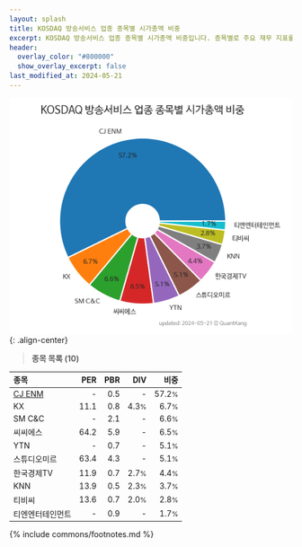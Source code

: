 ```yaml
---
layout: splash
title: KOSDAQ 방송서비스 업종 종목별 시가총액 비중
excerpt: KOSDAQ 방송서비스 업종 종목별 시가총액 비중입니다. 종목별로 주요 재무 지표를 함께 표시합니다.
header:
  overlay_color: "#800000"
  show_overlay_excerpt: false
last_modified_at: 2024-05-21
---
```



![KOSDAQ 방송서비스 업종 종목별 시가총액 비중](/stats/sector/images/kosdaq_업종_방송서비스_종목.png){: .align-center}


> **종목 목록 (10)**<a id="list"></a>

| **종목** | **PER** | **PBR** | **DIV** | **비중** |
| :------- | ------: | ------: | ------: | -------: |
| [CJ ENM](/035760/) | - | 0.5 | - | 57.2<small>%</small> |
| KX | 11.1 | 0.8 | 4.3<small>%</small> | 6.7<small>%</small> |
| SM C&C | - | 2.1 | - | 6.6<small>%</small> |
| 씨씨에스 | 64.2 | 5.9 | - | 6.5<small>%</small> |
| YTN | - | 0.7 | - | 5.1<small>%</small> |
| 스튜디오미르 | 63.4 | 4.3 | - | 5.1<small>%</small> |
| 한국경제TV | 11.9 | 0.7 | 2.7<small>%</small> | 4.4<small>%</small> |
| KNN | 13.9 | 0.5 | 2.3<small>%</small> | 3.7<small>%</small> |
| 티비씨 | 13.6 | 0.7 | 2.0<small>%</small> | 2.8<small>%</small> |
| 티엔엔터테인먼트 | - | 0.9 | - | 1.7<small>%</small> |

{% include commons/footnotes.md %}